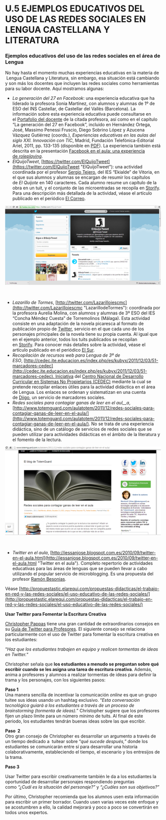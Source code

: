 # U.5 EJEMPLOS EDUCATIVOS DEL USO DE LAS REDES SOCIALES EN LENGUA CASTELLANA Y LITERATURA

### Ejemplos educativos del uso de las redes sociales en el área de Lengua

No hay hasta el momento muchas experiencias educativas en la materia de  Lengua Castellana y Literatura, sin embargo, esa situación está cambiando y son más los docentes que incluyen las redes sociales como herramientas para su labor docente. Aquí mostramos algunas:

*   _La generación del 27 en Facebook_: una experiencia educativa que ha liderado la profesora Sonia Martínez, con alumnos y alumnas de 1º de ESO del INS Castellar, de Castellar del Vallès (Barcelona). La información sobre esta experiencia educativa puede consultarse en el [Portafolio del docente](http://primerportafolio.blogspot.com.es/ "Portafolio del docente") de la citada profesora, así como en el capítulo “La generación del 27 en Facebook”, incluido en Hernández Ortega, José, Massimo Penessi Fruscio, Diego Sobrino López y Azucena Vázquez Gutiérrez (coords.), _Experiencias educativas en las aulas del siglo XXI. Innovación con TIC_, Madrid, Fundación Telefónica-Editorial Ariel, 2011, pp. 133-135 (disponible en [PDF](http://ciberespiral.org/attachments/225_Experiencias_educativas20.pdf "Experiencias educativas en las aulas del siglo XXI. Innovación con TIC")). La experiencia también está descrita en la presentación [Facebook en el aula: una experiencia de _roleplaying_](http://www.slideshare.net/sonia_ser/facebook-en-el-aula "Facebook en el aula: una experiencia de roleplaying").
*   _ElQuijoTweet_, [https://twitter.com/ElQuijoTweet](https://twitter.com/ElQuijoTweet "ElQuijoTweet"): una actividad coordinada por el profesor [Sergio Tejero](https://twitter.com/sergiotejero/ "Sergio Tejero"), del IES “Ekialde” de Vitoria, en el que sus alumnos y alumnas se encargan de resumir los capítulos de _El Quijote_ en 140 caracteres. Cada alumno resume un capítulo de la obra en un tuit, y el conjunto de las microentradas se recopila en [Storify](http://storify.com/ElQuijoTweet/ "ElQuijoTweet - Storify"). Para una descripción más detallada de la actividad, véase el artículo publicado en el periódico [El Correo](http://www.elcorreo.com/alava/v/20130119/alava/quijotweet-mancha-20130119.html "El 'QuijoTweet' de La Mancha").


![Actividad con El Quijote en Twitter](img/twquij.png "Actividad con El Quijote en Twitter")


    

*   _Lazarillo de Tormes_, [http://twitter.com/Lazarilloiescmc](http://twitter.com/Lazarilloiescmc "LazarillodeTormes"): coordinada por la profesora Aurelia Molina, con alumnos y alumnas de 3º ESO del IES “Concha Méndez Cuesta” de Torremolinos (Málaga). Esta actividad consiste en una adaptación de la novela picaresca al formato de publicación propio de [Twitter](http://twitter.com/ "Twitter"), servicio en el que cada uno de los personajes principales de la novela tiene su propia cuenta. Al igual que en el ejemplo anterior, todos los tuits publicados se recopilan en [Storify](http://storify.com/Lazarilloiescmc/lazarillo-de-tormes "Lazarillo de Tormes - Storify"). Para conocer más detalles sobre la actividad, véase el artículo publicado en el periódico [El Sur](http://www.diariosur.es/v/20120428/malaga/lazarillo-cabe-tweets-20120428.html "El Lazarillo cabe en 104 'tweets'").
*   _Recopilación de recursos web para Lengua de 3º de ESO_, [http://cedec.ite.educacion.es/index.php/es/kubyx/2011/12/03/51-marcadores-cedec](http://cedec.ite.educacion.es/index.php/es/kubyx/2011/12/03/51-marcadores-cedec). Iniciativa del [Centro Nacional de Desarrollo Curricular en Sistemas No Propietarios (CEDEC)](http://cedec.ite.educacion.es/ "Centro Nacional de Desarrollo Curricular en Sistemas No Propietarios (CEDEC)") mediante la cual se pretende recopilar enlaces útiles para la actividad didáctica en el área de Lengua. Los enlaces se ordenan y sistematizan en una cuenta de [Diigo](http://www.diigo.com/list/canal_cedec/lengua-castellana-y-literatura-3-de-eso "CeDeC Centro Nacional de desarrollo curricular's List: Lengua Castellana y Literatura en la E.S.O."), un servicio de marcadores sociales.
*   _Redes sociales para contagiar ganas de leer en el_ _aul__a_,[http://www.totemguard.com/aulatotem/2011/12/redes-sociales-para-contagiar-ganas-de-leer-en-el-aula/](http://www.totemguard.com/aulatotem/2011/12/redes-sociales-para-contagiar-ganas-de-leer-en-el-aula/). No se trata de una experiencia didáctica, sino de un catálogo de servicios de redes sociales que se pueden utilizar para actividades didácticas en el ámbito de la literatura y el fomento de la lectura.


![Uso educativo de las redes sociales](img/tw9.png "Uso educativo de las redes sociales")


 

*   _Twitter en el aula_, [http://iessanjose.blogspot.com.es/2010/09/twitter-en-el-aula.html](http://iessanjose.blogspot.com.es/2010/09/twitter-en-el-aula.html "Twitter en el aula"). Completo repertorio de actividades educativas para las áreas de lenguas que se pueden llevar a cabo utilizando el popular servicio de microblogging. Es una propuesta del profesor [Ramón Besonias](http://lamiradaperpleja.blogspot.com.es/ "Ramón Besonias").

Véase [http://propuestastic.elarequi.com/propuestas-didacticas/el-trabajo-en-red-y-las-redes-sociales/el-uso-educativo-de-las-redes-sociales/](http://propuestastic.elarequi.com/propuestas-didacticas/el-trabajo-en-red-y-las-redes-sociales/el-uso-educativo-de-las-redes-sociales/)

**Usar Twitter para Fomentar la Escritura Creativa**

[Christopher Pappas](http://elearningindustry.com/bloggers/christopher-pappas "eLearning Industry") tiene una gran cantidad de extraordinarios consejos en su [Guía de Twitter para Profesores](http://elearningindustry.com/the-twitter-guide-for-teachers). El siguiente consejo se relaciona particularmente con el uso de Twitter para fomentar la escritura creativa en los estudiantes:

“_Haz que los estudiantes trabajen en equipo y realicen tormentas de ideas en Twitter._“

Christopher señala que **los estudiantes a menudo se preguntan sobre qué escribir cuando se les asigna una tarea de escritura creativa**. Además, anima a profesores y alumnos a realizar tormentas de ideas para definir la trama y los personajes, con los siguientes pasos:

**Paso 1**  
Una manera sencilla de incentivar la comunicación _online_ es que un grupo tuitee sus ideas usando un hashtag exclusivo. “_Esta conversación tecnológica guiará a los estudiantes a través de un proceso de brainstorming (tormenta de ideas)._” Christopher sugiere que los profesores fijen un plazo límite para un número mínimo de tuits. Al final de este periodo, los estudiantes tendrán buenas ideas sobre las que escribir.

**Paso  2**  
Otro gran consejo de Christopher es desarrollar un argumento a través de un tiempo dedicado a  tuitear sobre “_qué sucede después,_” donde los estudiantes se comunicarán entre sí para desarrollar una historia colaborativamente, estableciendo el tiempo, el escenario y los entresijos de la trama.

**Paso 3**

Usar Twitter para escribir creativamente también le da a los estudiantes la oportunidad de desarrollar personajes respondiendo preguntas como _“¿Cuál es la situación del personaje?”_ y _“¿Cuáles son sus objetivos?”_

Por último, Christopher recomienda que los alumnos usen esta información para escribir un primer borrador. Cuando usen varias veces este enfoque y se acostumbren a ello, la calidad mejorará y poco a poco se convertirán en todos unos expertos.

